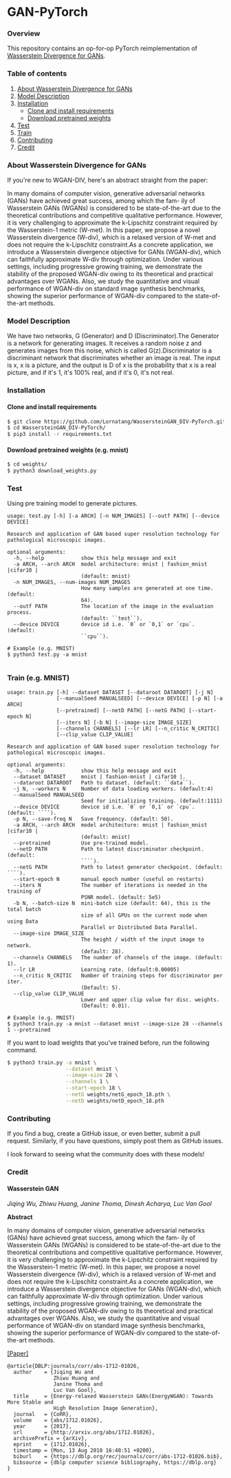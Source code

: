 # GAN-PyTorch

### Overview

This repository contains an op-for-op PyTorch reimplementation
of [Wasserstein Divergence for GANs](http://xxx.itp.ac.cn/abs/1712.01026).

### Table of contents

1. [About Wasserstein Divergence for GANs](#about-wasserstein-divergence-for-gans)
2. [Model Description](#model-description)
3. [Installation](#installation)
    * [Clone and install requirements](#clone-and-install-requirements)
    * [Download pretrained weights](#download-pretrained-weights-eg-mnist)
4. [Test](#test)
5. [Train](#train-eg-mnist)
6. [Contributing](#contributing)
7. [Credit](#credit)

### About Wasserstein Divergence for GANs

If you're new to WGAN-DIV, here's an abstract straight from the paper:

In many domains of computer vision, generative adversarial networks (GANs) have achieved great success, among which the
fam- ily of Wasserstein GANs (WGANs) is considered to be state-of-the-art due to the theoretical contributions and
competitive qualitative performance. However, it is very challenging to approximate the k-Lipschitz constraint required
by the Wasserstein-1 metric (W-met). In this paper, we propose a novel Wasserstein divergence (W-div), which is a
relaxed version of W-met and does not require the k-Lipschitz constraint.As a concrete application, we introduce a
Wasserstein divergence objective for GANs (WGAN-div), which can faithfully approximate W-div through optimization. Under
various settings, including progressive growing training, we demonstrate the stability of the proposed WGAN-div owing to
its theoretical and practical advantages over WGANs. Also, we study the quantitative and visual performance of WGAN-div
on standard image synthesis benchmarks, showing the superior performance of WGAN-div compared to the state-of-the-art
methods.

### Model Description

We have two networks, G (Generator) and D (Discriminator).The Generator is a network for generating images. It receives
a random noise z and generates images from this noise, which is called G(z).Discriminator is a discriminant network that
discriminates whether an image is real. The input is x, x is a picture, and the output is D of x is the probability that
x is a real picture, and if it's 1, it's 100% real, and if it's 0, it's not real.

### Installation

#### Clone and install requirements

```bash
$ git clone https://github.com/Lornatang/WassersteinGAN_DIV-PyTorch.git
$ cd WassersteinGAN_DIV-PyTorch/
$ pip3 install -r requirements.txt
```

#### Download pretrained weights (e.g. mnist)

```bash
$ cd weights/
$ python3 download_weights.py
```

### Test

Using pre training model to generate pictures.

```text
usage: test.py [-h] [-a ARCH] [-n NUM_IMAGES] [--outf PATH] [--device DEVICE]

Research and application of GAN based super resolution technology for
pathological microscopic images.

optional arguments:
  -h, --help            show this help message and exit
  -a ARCH, --arch ARCH  model architecture: mnist | fashion_mnist |cifar10 |
                        (default: mnist)
  -n NUM_IMAGES, --num-images NUM_IMAGES
                        How many samples are generated at one time. (default:
                        64).
  --outf PATH           The location of the image in the evaluation process.
                        (default: ``test``).
  --device DEVICE       device id i.e. `0` or `0,1` or `cpu`. (default:
                        ``cpu``).

# Example (e.g. MNIST)
$ python3 test.py -a mnist
```

<span align="center"><img src="assets/mnist.gif" alt="">
</span>

### Train (e.g. MNIST)

```text
usage: train.py [-h] --dataset DATASET [--dataroot DATAROOT] [-j N]
                [--manualSeed MANUALSEED] [--device DEVICE] [-p N] [-a ARCH]
                [--pretrained] [--netD PATH] [--netG PATH] [--start-epoch N]
                [--iters N] [-b N] [--image-size IMAGE_SIZE]
                [--channels CHANNELS] [--lr LR] [--n_critic N_CRITIC]
                [--clip_value CLIP_VALUE]

Research and application of GAN based super resolution technology for
pathological microscopic images.

optional arguments:
  -h, --help            show this help message and exit
  --dataset DATASET     mnist | fashion-mnist | cifar10 |.
  --dataroot DATAROOT   Path to dataset. (default: ``data``).
  -j N, --workers N     Number of data loading workers. (default:4)
  --manualSeed MANUALSEED
                        Seed for initializing training. (default:1111)
  --device DEVICE       device id i.e. `0` or `0,1` or `cpu`. (default: ````).
  -p N, --save-freq N   Save frequency. (default: 50).
  -a ARCH, --arch ARCH  model architecture: mnist | fashion_mnist |cifar10 |
                        (default: mnist)
  --pretrained          Use pre-trained model.
  --netD PATH           Path to latest discriminator checkpoint. (default:
                        ````).
  --netG PATH           Path to latest generator checkpoint. (default: ````).
  --start-epoch N       manual epoch number (useful on restarts)
  --iters N             The number of iterations is needed in the training of
                        PSNR model. (default: 5e5)
  -b N, --batch-size N  mini-batch size (default: 64), this is the total batch
                        size of all GPUs on the current node when using Data
                        Parallel or Distributed Data Parallel.
  --image-size IMAGE_SIZE
                        The height / width of the input image to network.
                        (default: 28).
  --channels CHANNELS   The number of channels of the image. (default: 1).
  --lr LR               Learning rate. (default:0.00005)
  --n_critic N_CRITIC   Number of training steps for discriminator per iter.
                        (Default: 5).
  --clip_value CLIP_VALUE
                        Lower and upper clip value for disc. weights.
                        (Default: 0.01).

# Example (e.g. MNIST)
$ python3 train.py -a mnist --dataset mnist --image-size 28 --channels 1 --pretrained
```

If you want to load weights that you've trained before, run the following command.

```bash
$ python3 train.py -a mnist \
                   --dataset mnist \
                   --image-size 28 \
                   --channels 1 \
                   --start-epoch 18 \
                   --netG weights/netG_epoch_18.pth \
                   --netD weights/netD_epoch_18.pth
```

### Contributing

If you find a bug, create a GitHub issue, or even better, submit a pull request. Similarly, if you have questions,
simply post them as GitHub issues.

I look forward to seeing what the community does with these models!

### Credit

#### Wasserstein GAN

*Jiqing Wu, Zhiwu Huang, Janine Thoma, Dinesh Acharya, Luc Van Gool*

**Abstract**

In many domains of computer vision, generative adversarial networks (GANs) have achieved great success, among which the
fam- ily of Wasserstein GANs (WGANs) is considered to be state-of-the-art due to the theoretical contributions and
competitive qualitative performance. However, it is very challenging to approximate the k-Lipschitz constraint required
by the Wasserstein-1 metric (W-met). In this paper, we propose a novel Wasserstein divergence (W-div), which is a
relaxed version of W-met and does not require the k-Lipschitz constraint.As a concrete application, we introduce a
Wasserstein divergence objective for GANs (WGAN-div), which can faithfully approximate W-div through optimization. Under
various settings, including progressive growing training, we demonstrate the stability of the proposed WGAN-div owing to
its theoretical and practical advantages over WGANs. Also, we study the quantitative and visual performance of WGAN-div
on standard image synthesis benchmarks, showing the superior performance of WGAN-div compared to the state-of-the-art
methods.

[[Paper]](http://xxx.itp.ac.cn/abs/1712.01026)

```
@article{DBLP:journals/corr/abs-1712-01026,
  author    = {Jiqing Wu and
               Zhiwu Huang and
               Janine Thoma and
               Luc Van Gool},
  title     = {Energy-relaxed Wasserstein GANs(EnergyWGAN): Towards More Stable and
               High Resolution Image Generation},
  journal   = {CoRR},
  volume    = {abs/1712.01026},
  year      = {2017},
  url       = {http://arxiv.org/abs/1712.01026},
  archivePrefix = {arXiv},
  eprint    = {1712.01026},
  timestamp = {Mon, 13 Aug 2018 16:48:51 +0200},
  biburl    = {https://dblp.org/rec/journals/corr/abs-1712-01026.bib},
  bibsource = {dblp computer science bibliography, https://dblp.org}
}
```